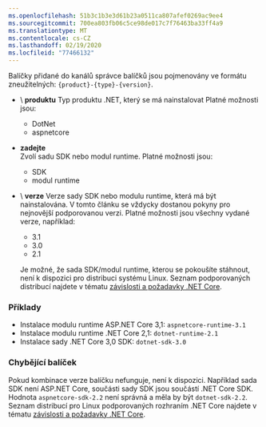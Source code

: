 ```yaml
---
ms.openlocfilehash: 51b3c1b3e3d61b23a0511ca807afef0269ac9ee4
ms.sourcegitcommit: 700ea803fb06c5ce98de017c7f76463ba33ff4a9
ms.translationtype: MT
ms.contentlocale: cs-CZ
ms.lasthandoff: 02/19/2020
ms.locfileid: "77466132"
---
```


Balíčky přidané do kanálů správce balíčků jsou pojmenovány ve formátu zneužitelných: `{product}-{type}-{version}`.

- \ **produktu**
Typ produktu .NET, který se má nainstalovat Platné možnosti jsou:

  - DotNet
  - aspnetcore

- **zadejte**\
Zvolí sadu SDK nebo modul runtime. Platné možnosti jsou:

  - SDK
  - modul runtime

- \ **verze**
Verze sady SDK nebo modulu runtime, která má být nainstalována. V tomto článku se vždycky dostanou pokyny pro nejnovější podporovanou verzi. Platné možnosti jsou všechny vydané verze, například:

  - 3.1
  - 3.0
  - 2.1

  Je možné, že sada SDK/modul runtime, kterou se pokoušíte stáhnout, není k dispozici pro distribuci systému Linux. Seznam podporovaných distribucí najdete v tématu [závislosti a požadavky .NET Core](../dependencies.md?pivots=os-linux).

### <a name="examples"></a>Příklady

- Instalace modulu runtime ASP.NET Core 3,1: `aspnetcore-runtime-3.1`
- Instalace modulu runtime .NET Core 2,1: `dotnet-runtime-2.1`
- Instalace sady .NET Core 3,0 SDK: `dotnet-sdk-3.0`

### <a name="package-missing"></a>Chybějící balíček

Pokud kombinace verze balíčku nefunguje, není k dispozici. Například sada SDK není ASP.NET Core, součásti sady SDK jsou součástí .NET Core SDK. Hodnota `aspnetcore-sdk-2.2` není správná a měla by být `dotnet-sdk-2.2`. Seznam distribucí pro Linux podporovaných rozhraním .NET Core najdete v tématu [závislosti a požadavky .NET Core](../dependencies.md?pivots=os-linux).

